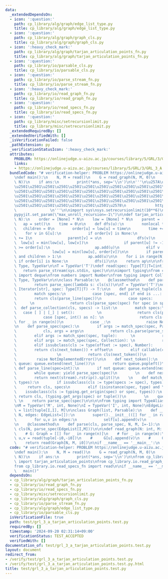 ```yaml
---
data:
  _extendedDependsOn:
  - icon: ':question:'
    path: cp_library/alg/graph/edge_list_type.py
    title: cp_library/alg/graph/edge_list_type.py
  - icon: ':question:'
    path: cp_library/alg/graph/graph_cls.py
    title: cp_library/alg/graph/graph_cls.py
  - icon: ':heavy_check_mark:'
    path: cp_library/alg/graph/tarjan_articulation_points_fn.py
    title: cp_library/alg/graph/tarjan_articulation_points_fn.py
  - icon: ':question:'
    path: cp_library/io/parsable_cls.py
    title: cp_library/io/parsable_cls.py
  - icon: ':question:'
    path: cp_library/io/parse_stream_fn.py
    title: cp_library/io/parse_stream_fn.py
  - icon: ':heavy_check_mark:'
    path: cp_library/io/read_graph_fn.py
    title: cp_library/io/read_graph_fn.py
  - icon: ':question:'
    path: cp_library/io/read_specs_fn.py
    title: cp_library/io/read_specs_fn.py
  - icon: ':question:'
    path: cp_library/misc/setrecursionlimit.py
    title: cp_library/misc/setrecursionlimit.py
  _extendedRequiredBy: []
  _extendedVerifiedWith: []
  _isVerificationFailed: false
  _pathExtension: py
  _verificationStatusIcon: ':heavy_check_mark:'
  attributes:
    PROBLEM: https://onlinejudge.u-aizu.ac.jp/courses/library/5/GRL/3/GRL_3_A
    links:
    - https://onlinejudge.u-aizu.ac.jp/courses/library/5/GRL/3/GRL_3_A
  bundledCode: "# verification-helper: PROBLEM https://onlinejudge.u-aizu.ac.jp/courses/library/5/GRL/3/GRL_3_A\n\
    \ndef main():\n    N, M = read()\n    G = read_graph(N, M, 0)\n    ans = sorted(tarjan_articulation_points(G,\
    \ N))\n    if ans:\n        print(*ans, sep='\\n')\n\n'''\n\u257A\u2501\u2501\u2501\
    \u2501\u2501\u2501\u2501\u2501\u2501\u2501\u2501\u2501\u2501\u2501\u2501\u2501\
    \u2501\u2501\u2501\u2501\u2501\u2501\u2501\u2501\u2501\u2501\u2501\u2501\u2501\
    \u2501\u2501\u2501\u2501\u2501\u2501\u2501\u2501\u2501\u2501\u2501\u2501\u2501\
    \u2501\u2501\u2501\u2501\u2501\u2501\u2501\u2501\u2501\u2501\u2501\u2501\u2501\
    \u2501\u2501\u2501\u2501\u2501\u2501\u2501\u2578\n             https://kobejean.github.io/cp-library\
    \               \n'''\n\nimport sys\nsys.setrecursionlimit(10**6)\nimport pypyjit\n\
    pypyjit.set_param(\"max_unroll_recursion=-1\")\n\ndef tarjan_articulation_points(G,\
    \ N):\n    order = [None] * N\n    low = [None] * N\n    parent = [-1] * N\n \
    \   ap = set()\n    time = 0\n\n    def dfs(u):\n        nonlocal time\n     \
    \   children = 0\n        order[u] = low[u] = time\n        time += 1\n\n    \
    \    for v in G[u]:\n            if order[v] is None:\n                children\
    \ += 1\n                parent[v] = u\n                dfs(v)\n              \
    \  low[u] = min(low[u], low[v])\n                if parent[u] != -1 and low[v]\
    \ >= order[u]:\n                    ap.add(u)\n            elif v != parent[u]:\n\
    \                low[u] = min(low[u], order[v])\n\n        if parent[u] == -1\
    \ and children > 1:\n            ap.add(u)\n\n    for i in range(N):\n       \
    \ if order[i] is None:\n            dfs(i)\n\n    return ap\n\n\nfrom typing import\
    \ Type, TypeVar\n\nT = TypeVar('T')\ndef read(spec: Type[T]|T=[int]) -> T:\n \
    \   return parse_stream(sys.stdin, spec)\n\n\nimport typing\nfrom collections\
    \ import deque\nfrom numbers import Number\nfrom typing import Collection, Iterator,\
    \ Type, TypeVar\n\n\nclass Parsable:\n    @classmethod\n    def parse(cls, parse_spec):\n\
    \        return parse_spec(lambda s: cls(s))\n\nT = TypeVar('T')\ndef parse_stream(stream:\
    \ Iterator[str], spec: Type[T]|T) -> T:\n\n    def parse_tuple(cls, specs):\n\
    \        match specs:\n            case [spec, end] if end is ...: \n        \
    \        return cls(parse_line(spec))\n            case specs:               \
    \      \n                return cls(parse_spec(spec) for spec in specs)\n\n  \
    \  def parse_collection(cls, specs) -> list:\n        match specs:\n         \
    \   case [ ] | [_] | set():          \n                return cls(parse_line(*specs))\n\
    \            case [spec, int() as n]: \n                return cls(parse_spec(spec)\
    \ for _ in range(n))\n            case _:\n                raise NotImplementedError()\n\
    \n    def parse_spec(spec):\n        if args := match_spec(spec, Parsable):\n\
    \            cls, args = args\n            return cls.parse(parse_spec, *args)\n\
    \        elif args := match_spec(spec, tuple):      \n            return parse_tuple(*args)\n\
    \        elif args := match_spec(spec, Collection): \n            return parse_collection(*args)\n\
    \        elif issubclass(cls := type(offset := spec), Number):         \n    \
    \        return cls(next_token()) + offset\n        elif callable(cls := spec):\
    \                  \n            return cls(next_token())\n        else:\n   \
    \         raise NotImplementedError()\n\n    def next_token():\n        if not\
    \ queue: queue.extend(next_line())\n        return queue.popleft()\n    \n   \
    \ def parse_line(spec=int):\n        if not queue: queue.extend(next_line())\n\
    \        while queue: yield parse_spec(spec)\n        \n    def next_line():\n\
    \        return next(stream).rstrip().split()\n    \n    def match_spec(spec,\
    \ types):\n        if issubclass(cls := type(specs := spec), types):\n       \
    \     return cls, specs\n        elif (isinstance(spec, type) and \n         \
    \    issubclass(cls := typing.get_origin(spec) or spec, types)):\n           \
    \ return cls, (typing.get_args(spec) or tuple())\n        \n    queue = deque()\
    \ \n    return parse_spec(spec)\n\n\n\nfrom typing import TypeAlias, TypeVar\n\
    \nM = TypeVar('M', int, None)\nI = TypeVar('I', int, None)\nEdgeList: TypeAlias\
    \ = list[tuple[I,I], M]\n\nclass Graph(list, Parsable):\n    def __init__(self,\
    \ N, edges: EdgeList=[]):\n        super().__init__(([] for _ in range(N)))\n\
    \        for u,v in edges:\n            self[u].append(v)\n            self[v].append(u)\n\
    \n    @classmethod\n    def parse(cls, parse_spec, N, M, I=-1):\n        return\
    \ cls(N, parse_spec(EdgeList[I,M]))\n\n\ndef read_graph(N: int, M: int, i0=-1):\n\
    \    # G: Graph = [[] for _ in range(n)]\n    # for _ in range(m):\n    #    \
    \ u,v = read(tuple[-i0,-i0])\n    #     G[u].append(v)\n    #     G[v].append(u)\n\
    \    return read(Graph[N, M, i0])\n\nif __name__ == '__main__':\n    main()\n"
  code: "# verification-helper: PROBLEM https://onlinejudge.u-aizu.ac.jp/courses/library/5/GRL/3/GRL_3_A\n\
    \ndef main():\n    N, M = read()\n    G = read_graph(N, M, 0)\n    ans = sorted(tarjan_articulation_points(G,\
    \ N))\n    if ans:\n        print(*ans, sep='\\n')\n\nfrom cp_library.alg.graph.tarjan_articulation_points_fn\
    \ import tarjan_articulation_points\nfrom cp_library.io.read_graph_fn import read_graph\n\
    from cp_library.io.read_specs_fn import read\n\nif __name__ == '__main__':\n \
    \   main()"
  dependsOn:
  - cp_library/alg/graph/tarjan_articulation_points_fn.py
  - cp_library/io/read_graph_fn.py
  - cp_library/io/read_specs_fn.py
  - cp_library/misc/setrecursionlimit.py
  - cp_library/alg/graph/graph_cls.py
  - cp_library/io/parse_stream_fn.py
  - cp_library/alg/graph/edge_list_type.py
  - cp_library/io/parsable_cls.py
  isVerificationFile: true
  path: test/grl_3_a_tarjan_articulation_points.test.py
  requiredBy: []
  timestamp: '2024-09-20 02:31:14+09:00'
  verificationStatus: TEST_ACCEPTED
  verifiedWith: []
documentation_of: test/grl_3_a_tarjan_articulation_points.test.py
layout: document
redirect_from:
- /verify/test/grl_3_a_tarjan_articulation_points.test.py
- /verify/test/grl_3_a_tarjan_articulation_points.test.py.html
title: test/grl_3_a_tarjan_articulation_points.test.py
---
```

